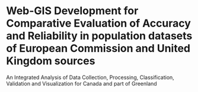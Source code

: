 # Web-GIS Development for Comparative Evaluation of Accuracy and Reliability in population datasets of European Commission and United Kingdom sources
An Integrated Analysis of Data Collection, Processing, Classification, Validation and Visualization for Canada and part of Greenland
